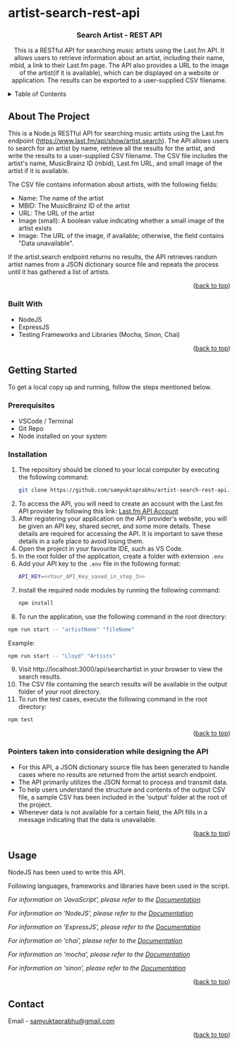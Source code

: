 # artist-search-rest-api

<a name="readme-top"></a>
<h3 align="center" name="readme-top">Search Artist - REST API</h3>

  <p align="center">
    This is a RESTful API for searching music artists using the Last.fm API. It allows users to retrieve information about an artist, including their name, mbid, a link to their Last.fm page. The API also provides a URL to the image of the artist(if it is available), which can be displayed on a website or application. The results can be exported to a user-supplied CSV filename.
</p>

<details>
  <summary>Table of Contents</summary>
  <ol>
    <li>
      <a href="#about-the-project">About The Project</a>
      <ul>
        <li><a href="#built-with">Built With</a></li>
      </ul>
    </li>
    <li>
      <a href="#getting-started">Getting Started</a>
      <ul>
        <li><a href="#prerequisites">Prerequisites</a></li>
        <li><a href="#installation">Installation</a></li>
        <li><a href="#pointers-taken-into-consideration-while-designing-the-api">Pointers taken into consideration while designing the API</a></li>
      </ul>
    </li>
    <li><a href="#usage">Usage</a></li>
    <li><a href="#contact">Contact</a></li>
  </ol>
</details>

## About The Project

This is a Node.js RESTful API for searching music artists using the Last.fm endpoint (https://www.last.fm/api/show/artist.search). The API allows users to search for an artist by name, retrieve all the results for the artist, and write the results to a user-supplied CSV filename. The CSV file includes the artist's name, MusicBrainz ID (mbid), Last.fm URL, and small image of the artist if it is available.

The CSV file contains information about artists, with the following fields:

* Name: The name of the artist
* MBID: The MusicBrainz ID of the artist
* URL: The URL of the artist
* Image (small): A boolean value indicating whether a small image of the artist exists
* Image: The URL of the image, if available; otherwise, the field contains "Data unavailable".


If the artist.search endpoint returns no results, the API retrieves random artist names from a JSON dictionary source file and repeats the process until it has gathered a list of artists.

<p align="right">(<a href="#readme-top">back to top</a>)</p>

### Built With

* NodeJS
* ExpressJS
* Testing Frameworks and Libraries (Mocha, Sinon, Chai)

<p align="right">(<a href="#readme-top">back to top</a>)</p>

## Getting Started

To get a local copy up and running, follow the steps mentioned below.

### Prerequisites

* VSCode / Terminal
* Git Repo
* Node installed on your system
### Installation

1. The repository should be cloned to your local computer by executing the following command:
   ```sh
   git clone https://github.com/samyuktaprabhu/artist-search-rest-api.git
   ```
2. To access the API, you will need to create an account with the Last.fm API provider by following this link:
     [Last.fm API Account](https://www.last.fm/api/account/create)
3. After registering your application on the API provider's website, you will be given an API key, shared secret, and some more details. These details are required for accessing the API. It is important to save these details in a safe place to avoid losing them. 
4. Open the project in your favourite IDE, such as VS Code.
5. In the root folder of the application, create a folder with extension `.env`
6. Add your API key to the `.env` file in the following format:
    ```sh
    API_KEY=<<Your_API_Key_saved_in_step_3>> 
    ```
7. Install the required node modules by running the following command:
    ```sh
    npm install
    ```
8. To run the application, use the following command in the root directory:
```sh
npm run start -- "artistName" "fileName"
```
Example: 
```sh
npm run start -- "Lloyd" "Artists"
```
9. Visit http://localhost:3000/api/searchartist in your browser to view the search results.
10. The CSV file containing the search results will be available in the output folder of your root directory.
11. To run the test cases, execute the following command in the root directory:
```sh
npm test
```
<p align="right">(<a href="#readme-top">back to top</a>)</p>

### Pointers taken into consideration while designing the API

* For this API, a JSON dictionary source file has been generated to handle cases where no results are returned from the artist search endpoint.
* The API primarily utilizes the JSON format to process and transmit data.
* To help users understand the structure and contents of the output CSV file, a sample CSV has been included in the 'output' folder at the root of the project.
* Whenever data is not available for a certain field, the API fills in a message indicating that the data is unavailable.

<p align="right">(<a href="#readme-top">back to top</a>)</p>

## Usage

NodeJS has been used to write this API.

Following languages, frameworks and libraries have been used in the script.

_For information on 'JavaScript', please refer to the [Documentation]([https://nodejs.org/en/docs](https://developer.mozilla.org/en-US/docs/Web/JavaScript))_

_For information on 'NodeJS', please refer to the [Documentation](https://nodejs.org/en/docs)_

_For information on 'ExpressJS', please refer to the [Documentation](https://expressjs.com/)_

_For information on 'chai', please refer to the [Documentation](https://www.chaijs.com/)_

_For information on 'mocha', please refer to the [Documentation](https://mochajs.org/)_

_For information on 'sinon', please refer to the [Documentation](https://sinonjs.org/)_

<p align="right">(<a href="#readme-top">back to top</a>)</p>

## Contact

Email - samyuktaprabhu@gmail.com

<p align="right">(<a href="#readme-top">back to top</a>)</p>

